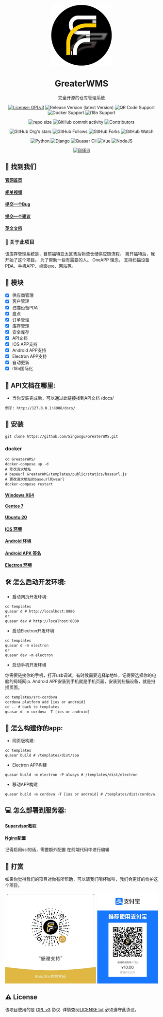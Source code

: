<div align="center">
  <img src="static/img/logo.png" alt="GreaterWMS logo" width="200" height="auto" />
  <h1>GreaterWMS</h1>
  <p>完全开源的仓库管理系统</p>

<!-- Badges -->
[![License: GPLv3](https://img.shields.io/github/license/Singosgu/GreaterWMS)](https://www.gnu.org/licenses/gpl-3.0.html)
![Release Version (latest Version)](https://img.shields.io/github/v/release/Singosgu/GreaterWMS?color=orange&include_prereleases)
![QR Code Support](https://img.shields.io/badge/QR--Code-Support-orange.svg)
![Docker Support](https://img.shields.io/badge/Docker-Support-orange.svg)
![i18n Support](https://img.shields.io/badge/i18n-Support-orange.svg)

![repo size](https://img.shields.io/github/repo-size/Singosgu/GreaterWMS)
![GitHub commit activity](https://img.shields.io/github/commit-activity/m/Singosgu/GreaterWMS)
![Contributors](https://img.shields.io/github/contributors/Singosgu/GreaterWMS?color=blue)

![GitHub Org's stars](https://img.shields.io/github/stars/Singosgu?style=social)
![GitHub Follows](https://img.shields.io/github/followers/Singosgu?style=social)
![GitHub Forks](https://img.shields.io/github/forks/Singosgu/GreaterWMS?style=social)
![GitHub Watch](https://img.shields.io/github/watchers/Singosgu/GreaterWMS?style=social)

![Python](https://img.shields.io/badge/Python-3.9.5-yellowgreen)
![Django](https://img.shields.io/badge/Django-3.1.14-yellowgreen)
![Quasar Cli](https://img.shields.io/badge/Quasar/cli-1.2.1-yellowgreen)
![Vue](https://img.shields.io/badge/Vue-2.6.0-yellowgreen)
![NodeJS](https://img.shields.io/badge/NodeJS-14.19.3-yellowgreen)

[![BiliBili](https://img.shields.io/badge/BiliBili-4987-red)](https://space.bilibili.com/407321291/channel/seriesdetail?sid=776320)
</div>

[//]: # (Some Link)
## :rocket: 找到我们
<h4>
    <a href="https://www.56yhz.com/">官网首页</a>
</h4>
<h4>
  <a href="https://space.bilibili.com/407321291/channel/seriesdetail?sid=776320">相关视频</a>
</h4>
<h4>
  <a href="https://github.com/Singosgu/GreaterwMS/issues/new?template=bug_report.md&title=[BUG]">提交一个Bug</a>
</h4>
<h4>   
  <a href="https://github.com/Singosgu/GreaterWMS/issues/new?template=feature_request.md&title=[FR]">提交一个建议</a>
</h4>
<h4>
  <a href="https://gitee.com/GreaterWMS/GreaterWMS/blob/master/README.en.md">英文文档</a>
</h4>

[//]: # (About the Project)
### :star2: 关于此项目

该库存管理系统是，目前福特亚太区售后物流仓储供应链流程。
离开福特后，我开始了这个项目。 为了帮助一些有需要的人。
OneAPP 理念。 支持扫描设备PDA、手机APP、桌面exe、网站等。

[//]: # (Function)
## :dart: 模块

* [x] 供应商管理
* [x] 客户管理
* [x] 扫描设备PDA
* [x] 盘点
* [x] 订单管理
* [x] 库存管理
* [x] 安全库存
* [x] API文档
* [x] IOS APP支持
* [x] Android APP支持
* [x] Electron APP支持
* [x] 自动更新
* [x] i18n国际化

[//]: # (development)
## :eyes: API文档在哪里:

- 当你安装完成后，可以通过此链接找到API文档 /docs/

~~~shell
例子: http://127.0.0.1:8008/docs/
~~~

[//]: # (Install)
## :compass: 安装
~~~shell
git clone https://github.com/Singosgu/GreaterWMS.git
~~~

### docker
~~~shell
cd GreaterWMS/
docker-compose up -d
# 修改请求地址
# baseurl GreaterWMS/templates/public/statics/baseurl.js
# 更改请求地址的baseurl和wsurl
docker-compose restart
~~~

<h4>
  <a href="https://www.56yhz.com/zh-hans/docs/39/3/">Windows X64</a>
</h4>
<h4>
  <a href="https://www.56yhz.com/zh-hans/docs/39/4/">Centos 7</a>
</h4>
<h4>
  <a href="https://www.56yhz.com/zh-hans/docs/39/5/">Ubuntu 20</a>
</h4>
<h4>
  <a href="https://www.56yhz.com/zh-hans/docs/39/6/">IOS 环境</a>
</h4>
<h4>
  <a href="https://www.56yhz.com/zh-hans/docs/39/7/">Android 环境</a>
</h4>
<h4>
  <a href="https://www.56yhz.com/zh-hans/docs/39/8/">Android APK 签名</a>
</h4>
<h4>
  <a href="https://www.56yhz.com/zh-hans/docs/39/12/">Electron 环境</a>
</h4>

[//]: # (development)
## :hammer_and_wrench: 怎么启动开发环境:

- 启动网页开发环境:

~~~shell
cd templates
quasar d # http://localhost:8080
or
quasar dev # http://localhost:8080
~~~

- 启动Electron开发环境

~~~shell
cd templates
quasar d -m electron
or
quasar dev -m electron
~~~

- 启动手机开发环境

你需要链接你的手机，打开usb调试，有时候需要选择ip地址，记得要选择你的电脑的局域网ip. 
Android APP安装到手机就是手机页面，安装到扫描设备，就是扫描页面。

~~~shell
cd templates/src-cordova
cordova platform add [ios or android]
cd .. # back to templates
quasar d -m cordova -T [ios or android]
~~~

[//]: # (publish)
## :trumpet: 怎么构建你的app:

- 网页版构建:

~~~shell
cd templates
quasar build # /templates/dist/spa
~~~

- Electron APP构建

~~~shell
quasar build -m electron -P always # /templates/dist/electron
~~~

- 移动APP构建

~~~shell
quasar build -m cordova -T [ios or android] # /templates/dist/cordova
~~~

[//]: # (deploy)
## :computer: 怎么部署到服务器:

<h4>
  <a href="https://www.56yhz.com/zh-hans/docs/39/9/">Supervisor教程</a>
</h4>
<h4>
  <a href="https://www.56yhz.com/zh-hans/docs/39/10/">Nginx配置</a>
</h4>

记得启用ssl的话，需要额外配置
在前端代码中进行编辑

<!-- Sponsor -->
## :money_with_wings: 打赏

如果你觉得我们的项目对你有所帮助，可以请我们喝杯咖啡，我们会更好的维护这个项目。

<div align="left">
    <img src="static/img/wechat.jpg" alt="GreaterWMS wechat" width="" height="300" />
    <img src="static/img/alipay.jpg" alt="GreaterWMS alipay" width="" height="300" />
</div>

<!-- License -->
## :warning: License

该项目使用的是 [GPL v3](https://www.gnu.org/licenses/gpl-3.0.html) 协议. 详情查阅[LICENSE.txt](https://gitee.com/GreaterWMS/GreaterWMS/blob/master/LICENSE).必须遵守此协议。
